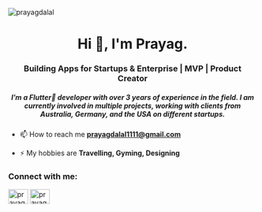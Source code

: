 <p align="left"> <img src="https://komarev.com/ghpvc/?username=prayagdalal&label=Profile%20views&color=0e75b6&style=flat" alt="prayagdalal" /> </p>

<h1 align="center">Hi 👋, I'm Prayag.</h1>
<h3 align="center">Building Apps for Startups & Enterprise | MVP | Product Creator</h3>

<h5 align="center">I’m a Flutter📱 developer with over 3 years of experience in the field. I am currently involved in multiple projects, working with clients from Australia, Germany, and the USA on different startups.</h5>

- 📫 How to reach me **prayagdalal1111@gmail.com**

- ⚡ My hobbies are **Travelling, Gyming, Designing**

<h3 align="left">Connect with me:</h3>
<p align="left">
<a href="https://twitter.com/prayag_dalal" target="blank"><img align="center" src="https://raw.githubusercontent.com/rahuldkjain/github-profile-readme-generator/master/src/images/icons/Social/twitter.svg" alt="prayag_dalal" height="30" width="40" /></a>
<a href="https://linkedin.com/in/prayagdalal" target="blank"><img align="center" src="https://raw.githubusercontent.com/rahuldkjain/github-profile-readme-generator/master/src/images/icons/Social/linked-in-alt.svg" alt="prayagdalal" height="30" width="40" /></a>
</p>
